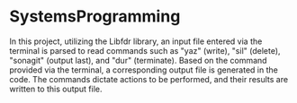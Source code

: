 # SystemsProgramming

In this project, utilizing the Libfdr library, an input file entered via the terminal is parsed to read commands such as "yaz" (write), "sil" (delete), "sonagit" (output last), and "dur" (terminate). Based on the command provided via the terminal, a corresponding output file is generated in the code. The commands dictate actions to be performed, and their results are written to this output file.
